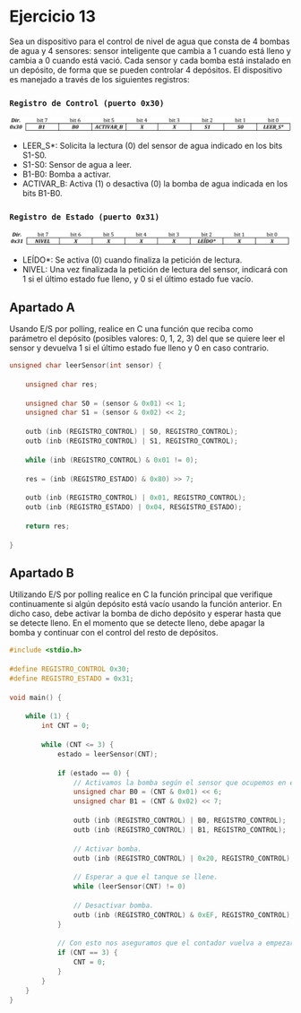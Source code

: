 # Ejercicio 13
Sea un dispositivo para el control de nivel de agua que consta de 4 bombas de agua y 4 sensores: sensor inteligente que cambia a 1 cuando está lleno y cambia a 0 cuando está vació. Cada sensor y cada bomba está instalado en un depósito, de forma que se pueden controlar 4 depósitos. El dispositivo es manejado a través de los siguientes registros: 

### `Registro de Control (puerto 0x30)`

![301](/images/ejercicio131.png)

- LEER_S*: Solicita la lectura (0) del sensor de agua indicado en los bits S1-S0.  
- S1-S0: Sensor de agua a leer.  
- B1-B0: Bomba a activar.  
- ACTIVAR_B: Activa (1) o desactiva (0) la bomba de agua indicada en los bits B1-B0.

### `Registro de Estado (puerto 0x31)`

![301](/images/ejercicio132.png)

- LEÍDO*: Se activa (0) cuando finaliza la petición de lectura. 
- NIVEL: Una vez finalizada la petición de lectura del sensor, indicará con 1 si el último estado fue lleno, y 0 si el último estado fue vacío. 

## Apartado A
Usando E/S por polling, realice en C una función que reciba como parámetro el depósito (posibles valores: 0, 1, 2, 3) del que se quiere leer el sensor y devuelva 1 si el último estado fue lleno y 0 en caso contrario. 

```c
unsigned char leerSensor(int sensor) {

    unsigned char res;

    unsigned char S0 = (sensor & 0x01) << 1;
    unsigned char S1 = (sensor & 0x02) << 2;
    
    outb (inb (REGISTRO_CONTROL) | S0, REGISTRO_CONTROL);
    outb (inb (REGISTRO_CONTROL) | S1, REGISTRO_CONTROL);

    while (inb (REGISTRO_CONTROL) & 0x01 != 0);

    res = (inb (REGISTRO_ESTADO) & 0x80) >> 7;

    outb (inb (REGISTRO_CONTROL) | 0x01, REGISTRO_CONTROL);
    outb (inb (REGISTRO_ESTADO) | 0x04, RESGISTRO_ESTADO);

    return res;

}
```

## Apartado B
Utilizando E/S por polling realice en C la función principal que verifique continuamente si algún depósito está vacío usando la función anterior. En dicho caso, debe activar la bomba de dicho depósito y esperar hasta que se detecte lleno. En el momento que se detecte lleno, debe apagar la bomba y continuar con el control del resto de depósitos. 

```c
#include <stdio.h>

#define REGISTRO_CONTROL 0x30;
#define REGISTRO_ESTADO = 0x31;

void main() {

    while (1) {
        int CNT = 0;

        while (CNT <= 3) {
            estado = leerSensor(CNT);

            if (estado == 0) {
                // Activamos la bomba según el sensor que ocupemos en el contador (CNT).
                unsigned char B0 = (CNT & 0x01) << 6;
                unsigned char B1 = (CNT & 0x02) << 7;
                
                outb (inb (REGISTRO_CONTROL) | B0, REGISTRO_CONTROL);
                outb (inb (REGISTRO_CONTROL) | B1, REGISTRO_CONTROL);

                // Activar bomba.
                outb (inb (REGISTRO_CONTROL) | 0x20, REGISTRO_CONTROL);

                // Esperar a que el tanque se llene.
                while (leerSensor(CNT) != 0)

                // Desactivar bomba.
                outb (inb (REGISTRO_CONTROL) & 0xEF, REGISTRO_CONTROL);
            }

            // Con esto nos aseguramos que el contador vuelva a empezar, y compruebe nuevamente el Sensor 0.
            if (CNT == 3) {
                CNT = 0;
            }
        }
    }
}